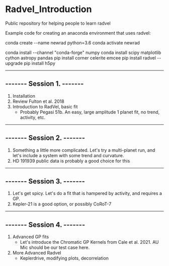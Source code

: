 # Radvel_Introduction
Public repository for helping people to learn radvel

Example code for creating an anaconda environment that uses radvel:


  conda create --name newrad python=3.6
  conda activate newrad

  conda install --channel "conda-forge" numpy
  conda install scipy matplotlib cython astropy pandas
  pip install corner celerite emcee
  pip install radvel --upgrade
  pip install h5py

-------------------------------
-------   Session 1.    -------
-------------------------------

1) Installation
2) Review Fulton et al. 2018
3) Introduction to RadVel, basic fit
    - Probably Pegasi 51b. An easy, large amplitude 1 planet fit, no trend, activity, etc.


-------------------------------
-------   Session 2.    -------
-------------------------------

1) Something a little more complicated. Let's try a multi-planet run, and let's include a system with some trend and curvature.
2) HD 191939 public data is probably a good choice for this



-------------------------------
-------   Session 3.    -------
-------------------------------

1) Let's get spicy. Let's do a fit that is hampered by activity, and requires a GP.
2) Kepler-21 is a good option, or possibly CoRoT-7


-------------------------------
-------   Session 4.    -------
-------------------------------

1) Advanced GP fits
    - Let's introduce the Chromatic GP Kernels from Cale et al. 2021. AU Mic should be our test case here.
2) More Advanced Radvel
    - Keplerdrive, modifying plots, decorrelation
